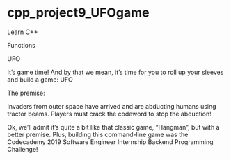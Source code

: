 # cpp_project9_UFOgame

Learn C++

Functions

UFO

It’s game time! And by that we mean, it’s time for you to roll up your sleeves and build a game: UFO

The premise:

Invaders from outer space have arrived and are abducting humans using tractor beams. Players must crack the codeword to stop the abduction!

Ok, we’ll admit it’s quite a bit like that classic game, “Hangman”, but with a better premise. Plus, building this command-line game was the Codecademy 2019 Software Engineer Internship Backend Programming Challenge!
